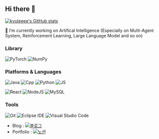 ## Hi there 👋

<!--
**kyuleeee/kyuleeee** is a ✨ _special_ ✨ repository because its `README.md` (this file) appears on your GitHub profile.

Here are some ideas to get you started:

🔭 I’m currently working on ...
- 🌱 I’m currently learning ...
- 👯 I’m looking to collaborate on ...
- 🤔 I’m looking for help with ...
- 💬 Ask me about ...
- 📫 How to reach me: ...
- 😄 Pronouns: ...
- ⚡ Fun fact: ...
-->

[![kyuleeee's GitHub stats](https://github-readme-stats.vercel.app/api?username=kyuleeee)](https://github.com/anuraghazra/github-readme-stats)

🔭 I’m currently working on Artifical Intelligence (Especially on Multi-Agent System, Reinforcement Learning, Large Language Model and so on) 


### Library
![PyTorch](https://img.shields.io/badge/PyTorch-EE4C2C?style=flat-square&logo=PyTorch&logoColor=white)
![NumPy](https://img.shields.io/badge/NumPy-013243?style=flat-square&logo=numpy&logoColor=white)
<br/>
  
### Platforms & Languages
![Java](https://img.shields.io/badge/Java-007396.svg?&style=for-the-badge&logo=Java&logoColor=white)
![Cpp](https://img.shields.io/badge/C++-00599C?style=flat-square&logo=cplusplus&logoColor=white)
![Python](https://img.shields.io/badge/Python-3776AB?style=flat-square&logo=Python&logoColor=white)
![JS](https://img.shields.io/badge/JavaScript-F7DF1E?style=flat-square&logo=javascript&logoColor=white)



![React](https://img.shields.io/badge/React-61DAFB?style=flat-square&logo=react&logoColor=white)
![NodeJS](https://img.shields.io/badge/Node.js-339933?style=flat-square&logo=nodedotjs&logoColor=white)
![MySQL](https://img.shields.io/badge/MySQL-4479A1.svg?&style=for-the-badge&logo=MySQL&logoColor=white)



### Tools
![Git](https://img.shields.io/badge/Git-F05032.svg?&style=for-the-badge&logo=Git&logoColor=white)
![Eclipse IDE](https://img.shields.io/badge/Eclipse%20IDE-2C2255.svg?&style=for-the-badge&logo=Eclipse%20IDE&logoColor=white)
![Visual Studio Code](https://img.shields.io/badge/Visual%20Studio%20Code-007ACC.svg?&style=for-the-badge&logo=Visual%20Studio%20Code&logoColor=white)



- Blog : [![블로그](https://img.shields.io/badge/Tistory-000000?style=flat-square&logo=tistory&logoColor=white)](https://velog.io/@qlwkej285-/posts)
- Portfolio : [![노션](https://img.shields.io/badge/Notion-000000?style=flat-square&logo=notion&logoColor=white)](https://pointy-halloumi-ae7.notion.site/Jeong-Youn-Kwon-s-Portfolio-f48de13cf3454abf8b71b25d04a16849?pvs=4)
